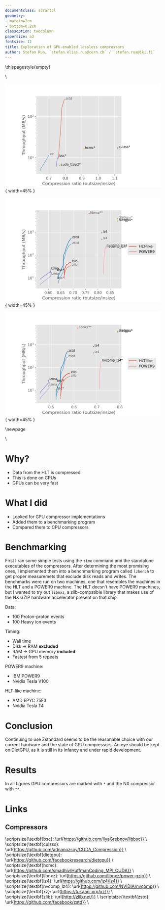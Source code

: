 ```yaml
---
documentclass: scrartcl
geometry: 
- margin=2cm
- bottom=0.2cm
classoption: twocolumn
papersize: a3
fontsize: 12
title: Exploration of GPU-enabled lossless compressors
author: Stefan Rua, `stefan.elias.rua@cern.ch` / `stefan.rua@iki.fi`
---
```

\thispagestyle{empty}

\ 

![First simple tests.](results/first.png){ width=45% }

![Compressor performance on proton-proton events.](results/combined-pp.png){ width=45% }

![Compressor performance on heavy ion events.](results/combined-hi.png){ width=45% }


\newpage

\ 

# Why?

- Data from the HLT is compressed
- This is done on CPUs
- GPUs can be very fast


# What I did

- Looked for GPU compressor implementations
- Added them to a benchmarking program
- Compared them to CPU compressors


# Benchmarking

First I ran some simple tests using the `time` command and  the standalone executables of the compressors. After determining the most promising ones, I implemented them into a benchmarking program called `lzbench` to get proper measuremets that exclude disk reads and writes. The benchmarks were run on two machines, one that resembles the machines in the HLT and a POWER9 machine. The HLT doesn't have POWER9 machines, but I wanted to try out `libnxz`, a zlib-compatible library that makes use of the NX GZIP hardware accelerator present on that chip.

Data:

- 100 Proton-proton events
- 100 Heavy ion events

Timing:

- Wall time
- Disk $\rightarrow$ RAM **excluded**
- RAM $\rightarrow$ GPU memory **included**
- Fastest from 5 repeats

POWER9 machine:

- IBM POWER9
- Nvidia Tesla V100

HLT-like machine:

- AMD EPYC 75F3
- Nvidia Tesla T4


# Conclusion

Continuing to use Zstandard seems to be the reasonable choice with our current hardware and the state of GPU compressors. An eye should be kept on DietGPU, as it is still in its infancy and under rapid development.

# Results

In all figures GPU compressors are marked with `*` and the NX compressor with `**`.


# Links

## Compressors

\scriptsize{\textbf{bsc}: \url{https://github.com/IlyaGrebnov/libbsc}} \ 
\scriptsize{\textbf{culzss}: \url{https://github.com/adnanozsoy/CUDA_Compression}} \ 
\scriptsize{\textbf{dietgpu}: \url{https://github.com/facebookresearch/dietgpu}} \ 
\scriptsize{\textbf{hcmc}: \url{https://github.com/smadhiv/HuffmanCoding_MPI_CUDA}} \ 
\scriptsize{\textbf{libnxz}: \url{https://github.com/libnxz/power-gzip}} \ 
\scriptsize{\textbf{lz4}: \url{https://github.com/lz4/lz4}} \ 
\scriptsize{\textbf{nvcomp_lz4}: \url{https://github.com/NVIDIA/nvcomp}} \ 
\scriptsize{\textbf{xz}: \url{https://tukaani.org/xz/}} \ 
\scriptsize{\textbf{zlib}: \url{http://zlib.net/}} \ 
\scriptsize{\textbf{zstd}: \url{https://github.com/facebook/zstd}} \ 

<!--
**bsc**: <https://github.com/IlyaGrebnov/libbsc> \
**culzss**: <https://github.com/adnanozsoy/CUDA_Compression> \
**dietgpu**: <https://github.com/facebookresearch/dietgpu> \
**hcmc**: <https://github.com/smadhiv/HuffmanCoding_MPI_CUDA> \
**libnxz**: <https://github.com/libnxz/power-gzip> \
**lz4**: <https://github.com/lz4/lz4> \
**nvcomp_lz4**: <https://github.com/NVIDIA/nvcomp> \
**xz**: <https://tukaani.org/xz/> \
**zlib**: <http://zlib.net/> \
**zstd**: <https://github.com/facebook/zstd> \
-->

<!--
| Name | Device | Code |
|------|--------|--------|
| bsc | GPU | <https://github.com/IlyaGrebnov/libbsc> |
| culzss | GPU | <https://github.com/adnanozsoy/CUDA_Compression> |
| dietgpu | GPU | <https://github.com/facebookresearch/dietgpu> |
| hcmc | GPU | <https://github.com/smadhiv/HuffmanCoding_MPI_CUDA> |
| libnxz | IBM NX | <https://github.com/libnxz/power-gzip> |
| lz4 | CPU | <https://github.com/lz4/lz4> |
| nvcomp_lz4 | GPU | <https://github.com/NVIDIA/nvcomp> |
| xz | CPU | <https://tukaani.org/xz/> |
| zlib | CPU | <http://zlib.net/> |
| zstd | CPU | <https://github.com/facebook/zstd> |
-->

<!--
| lzma | LZMA | CPU |
-->
